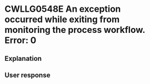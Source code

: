# CWLLG0548E An exception occurred while exiting from monitoring the process workflow. Error: 0

## Explanation

## User response